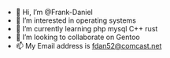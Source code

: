 - 👋 Hi, I’m @Frank-Daniel
- 👀 I’m interested in operating systems
- 🌱 I’m currently learning php mysql C++ rust
- 💞️ I’m looking to collaborate on Gentoo
- 📫 My Email address is fdan52@comcast.net

<!---
Frank-Daniel/Frank-Daniel is a ✨ special ✨ repository because its `README.md` (this file) appears on your GitHub profile.
You can click the Preview link to take a look at your changes.
--->
